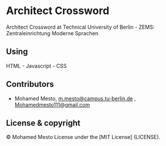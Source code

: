 # Architect Crossword
Architect Crossword at Technical University of Berlin - ZEMS: Zentraleinrichtung Moderne Sprachen

## Using
HTML - Javascript - CSS


## Contributors
- Mohamed Mesto, m.mesto@campus.tu-berlin.de  , Mohamedmesto111@gmail.com


## License & copyright
© Mohamed Mesto
License under the [MIT License] (LICENSE).
